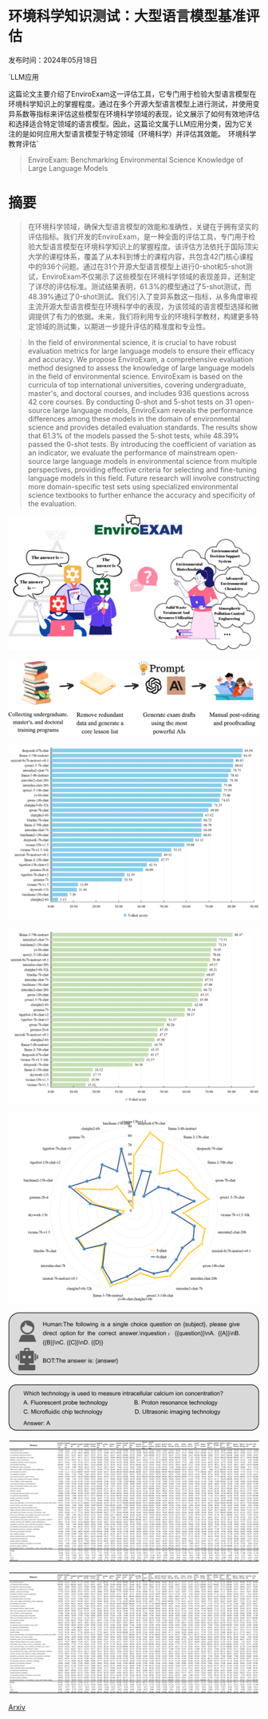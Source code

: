 # 环境科学知识测试：大型语言模型基准评估

发布时间：2024年05月18日

`LLM应用

这篇论文主要介绍了EnviroExam这一评估工具，它专门用于检验大型语言模型在环境科学知识上的掌握程度。通过在多个开源大型语言模型上进行测试，并使用变异系数等指标来评估这些模型在环境科学领域的表现，论文展示了如何有效地评估和选择适合特定领域的语言模型。因此，这篇论文属于LLM应用分类，因为它关注的是如何应用大型语言模型于特定领域（环境科学）并评估其效能。` `环境科学` `教育评估`

> EnviroExam: Benchmarking Environmental Science Knowledge of Large Language Models

# 摘要

> 在环境科学领域，确保大型语言模型的效能和准确性，关键在于拥有坚实的评估指标。我们开发的EnviroExam，是一种全面的评估工具，专门用于检验大型语言模型在环境科学知识上的掌握程度。该评估方法依托于国际顶尖大学的课程体系，覆盖了从本科到博士的课程内容，共包含42门核心课程中的936个问题。通过在31个开源大型语言模型上进行0-shot和5-shot测试，EnviroExam不仅揭示了这些模型在环境科学领域的表现差异，还制定了详尽的评估标准。测试结果表明，61.3%的模型通过了5-shot测试，而48.39%通过了0-shot测试。我们引入了变异系数这一指标，从多角度审视主流开源大型语言模型在环境科学中的表现，为该领域的语言模型选择和微调提供了有力的依据。未来，我们将利用专业的环境科学教材，构建更多特定领域的测试集，以期进一步提升评估的精准度和专业性。

> In the field of environmental science, it is crucial to have robust evaluation metrics for large language models to ensure their efficacy and accuracy. We propose EnviroExam, a comprehensive evaluation method designed to assess the knowledge of large language models in the field of environmental science. EnviroExam is based on the curricula of top international universities, covering undergraduate, master's, and doctoral courses, and includes 936 questions across 42 core courses. By conducting 0-shot and 5-shot tests on 31 open-source large language models, EnviroExam reveals the performance differences among these models in the domain of environmental science and provides detailed evaluation standards. The results show that 61.3% of the models passed the 5-shot tests, while 48.39% passed the 0-shot tests. By introducing the coefficient of variation as an indicator, we evaluate the performance of mainstream open-source large language models in environmental science from multiple perspectives, providing effective criteria for selecting and fine-tuning language models in this field. Future research will involve constructing more domain-specific test sets using specialized environmental science textbooks to further enhance the accuracy and specificity of the evaluation.

![环境科学知识测试：大型语言模型基准评估](../../../paper_images/2405.11265/x1.png)

![环境科学知识测试：大型语言模型基准评估](../../../paper_images/2405.11265/x2.png)

![环境科学知识测试：大型语言模型基准评估](../../../paper_images/2405.11265/x3.png)

![环境科学知识测试：大型语言模型基准评估](../../../paper_images/2405.11265/x4.png)

![环境科学知识测试：大型语言模型基准评估](../../../paper_images/2405.11265/radar.png)

![环境科学知识测试：大型语言模型基准评估](../../../paper_images/2405.11265/x5.png)

![环境科学知识测试：大型语言模型基准评估](../../../paper_images/2405.11265/x6.png)

![环境科学知识测试：大型语言模型基准评估](../../../paper_images/2405.11265/x7.png)

![环境科学知识测试：大型语言模型基准评估](../../../paper_images/2405.11265/x8.png)

[Arxiv](https://arxiv.org/abs/2405.11265)
